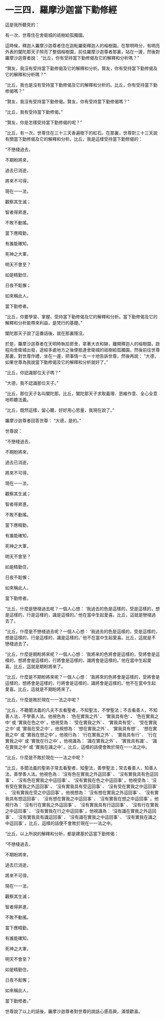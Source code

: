 # 一三四．羅摩沙迦當下勤修經

這是我所聽見的：

有一次，世尊住在舍衛城的祇樹給孤獨園。

這時候，釋迦人羅摩沙迦尊者住在迦毗羅衛釋迦人的榕樹園。在黎明時分，有明亮外表的闡陀那天子照亮了整個榕樹園，前往羅摩沙迦尊者那裏，站在一邊，然後對羅摩沙迦尊者說： “比丘，你有受持當下勤修偈及它的解釋和分析嗎？”

“賢友，我沒有受持當下勤修偈及它的解釋和分析。賢友，你有受持當下勤修偈及它的解釋和分析嗎？”

“比丘，我也是沒有受持當下勤修偈及它的解釋和分析的。比丘，你有受持當下勤修偈嗎？”

“賢友，我沒有受持當下勤修偈。賢友，你有受持當下勤修偈嗎？”

“比丘，我有受持當下勤修偈。”

“賢友，你是怎樣受持當下勤修偈的呢？”

“比丘，有一次，世尊住在三十三天香遍樹下的紅石。在那裏，世尊對三十三天說有關當下勤修偈及它的解釋和分析。比丘，我是這樣受持當下勤修偈的：

“不戀棧過去，

不期盼將來，

過去已消逝，

將來不可得，

現在一一法，

觀察其生滅；

智者得昇進，

不敗不動搖。

當下應精勤，

有誰能確知，

死神之大軍，

明天不會至？

如是精勤住，

日夜不鬆懈；

如來稱此人，

當下勤修者。

“比丘，你要學習、掌握、受持當下勤修偈及它的解釋和分析。當下勤修偈及它的解釋和分析能帶來利益，是梵行的基礎。”

闡陀那天子說了這番話後，就在那裏隱沒。

於是，羅摩沙迦尊者在天明時執拾房舍，拿著大衣和缽，離開釋迦人的榕樹園，啟程向舍衛城出發，途經多處地方之後便抵達舍衛城的祇樹給孤獨園，然後前往世尊那裏，對世尊作禮，坐在一邊，把事情一五一十地告訴世尊，然後再說： “大德，如果世尊為我說當下勤修偈及它的解釋和分析就好了。”

“比丘，你認識那位天子嗎？”

“大德，我不認識那位天子。”

“比丘，那位天子名叫闡陀那。比丘，闡陀那天子求取義理、思維作意、全心全意地聆聽法義。

“比丘，既然這樣，留心聽，好好用心思量，我現在說了。”

羅摩沙迦尊者回答世尊： “大德，是的。”

世尊說：

“不戀棧過去，

不期盼將來，

過去已消逝，

將來不可得，

現在一一法，

觀察其生滅；

智者得昇進，

不敗不動搖。

當下應精勤，

有誰能確知，

死神之大軍，

明天不會至？

如是精勤住，

日夜不鬆懈；

如來稱此人，

當下勤修者。

“比丘，什麼是戀棧過去呢？一個人心想： ‘我過去的色是這樣的，受是這樣的，想是這樣的，行是這樣的，識是這樣的。’ 他在當中生起愛喜。比丘，這就是戀棧過去了。

“比丘，什麼是不戀棧過去呢？一個人心想： ‘我過去的色是這樣的，受是這樣的，想是這樣的，行是這樣的，識是這樣的。’ 他不在當中生起愛喜。比丘，這就是不戀棧過去了。

“比丘，什麼是期盼將來呢？一個人心想： ‘我將來的色將會是這樣的，受將會是這樣的，想將會是這樣的，行將會是這樣的，識將會是這樣的。’ 他在當中生起愛喜。比丘，這就是期盼將來了。

“比丘，什麼是不期盼將來呢？一個人心想： ‘我將來的色將會是這樣的，受將會是這樣的，想將會是這樣的，行將會是這樣的，識將會是這樣的。’ 他不在當中生起愛喜。比丘，這就是不期盼將來了。

“比丘，什麼是敗於現在一一法之中呢？

“比丘，不聽聞法義的凡夫不去看聖者，不知聖法，不學聖法；不去看善人，不知善人法，不學善人法。他視色為： ‘色在實我之外’ 、 ‘實我具有色’ 、 ‘色在實我之中’ 或 ‘實我在色之中’ 。他視受為： ‘受在實我之外’ 、 ‘實我具有受’ 、 ‘受在實我之中’ 或 ‘實我在受之中’ 。他視想為： ‘想在實我之外’ 、 ‘實我具有想’ 、 ‘想在實我之中’ 或 ‘實我在想之中’ 。他視行為： ‘行在實我之外’ 、 ‘實我具有行’ 、 ‘行在實我之中’ 或 ‘實我在行之中’ 。他視識為： ‘識在實我之外’ 、 ‘實我具有識’ 、 ‘識在實我之中’ 或 ‘實我在識之中’ 。比丘，這樣的話便會敗於現在一一法之中。

“比丘，什麼是不敗於現在一一法之中呢？

“比丘，多聞法義的聖弟子常去看聖者，知聖法，善學聖法；常去看善人，知善人法，善學善人法。他視色為： ‘沒有色在實我之外這回事’ 、 ‘沒有實我具有色這回事’ 、 ‘沒有色在實我之中這回事’ 、 ‘沒有實我在色之中這回事’ 。他視受為： ‘沒有受在實我之外這回事’ 、 ‘沒有實我具有受這回事’ 、 ‘沒有受在實我之中這回事’ 、 ‘沒有實我在受之中這回事’ 。他視想為： ‘沒有想在實我之外這回事’ 、 ‘沒有實我具有想這回事’ 、 ‘沒有想在實我之中這回事’ 、 ‘沒有實我在想之中這回事’ 。他視行為： ‘沒有行在實我之外這回事’ 、 ‘沒有實我具有行這回事’ 、 ‘沒有行在實我之中這回事’ 、 ‘沒有實我在行之中這回事’ 。他視識為： ‘沒有識在實我之外這回事’ 、 ‘沒有實我具有識這回事’ 、 ‘沒有識在實我之中這回事’ 、 ‘沒有實我在識之中這回事’ 。比丘，這樣的話便不會敗於現在一一法之中。

“比丘，以上所說的解釋和分析，都是建基於這當下勤修偈：

“不戀棧過去，

不期盼將來，

過去已消逝，

將來不可得，

現在一一法，

觀察其生滅；

智者得昇進，

不敗不動搖。

當下應精勤，

有誰能確知，

死神之大軍，

明天不會至？

如是精勤住，

日夜不鬆懈；

如來稱此人，

當下勤修者。”

世尊說了以上的話後，羅摩沙迦尊者對世尊的說話心感高興，滿懷歡喜。 

